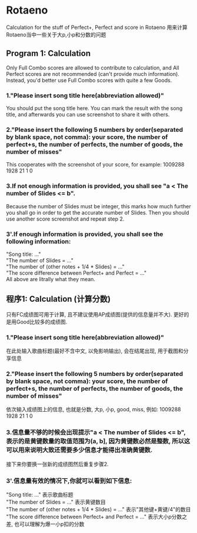 # Rotaeno
Calculation for the stuff of Perfect+, Perfect and score in Rotaeno
用来计算Rotaeno当中一些关于大p,小p和分数的问题

## Program 1: Calculation
Only Full Combo scores are allowed to contribute to calculation, and All Perfect scores are not recommended (can't provide much information).
Instead, you'd better use Full Combo scores with quite a few Goods.
### 1."Please insert song title here(abbreviation allowed)"
You should put the song title here. You can mark the result with the song title, and afterwards you can use screenshot to share it with others.
### 2."Please insert the following 5 numbers by order(separated by blank space, not comma): your score, the number of perfect+s, the number of perfects, the number of goods, the number of misses"
This cooperates with the screenshot of your score, for example: 1009288 1928 21 1 0
### 3.If not enough information is provided, you shall see "a < The number of Slides <= b".
Because the number of Slides must be integer, this marks how much further you shall go in order to get the accurate number of Slides.
Then you should use another score screenshot and repeat step 2.
### 3'.If enough information is provided, you shall see the following information:
"Song title: ..."  
"The number of Slides = ..."  
"The number of (other notes + 1/4 * Slides) = ..."  
"The score difference between Perfect+ and Perfect = ..."  
All above are litrally what they mean.

## 程序1: Calculation (计算分数)
只有FC成绩图可用于计算, 且不建议使用AP成绩图(提供的信息量并不大).
更好的是用Good比较多的成绩图.
### 1."Please insert song title here(abbreviation allowed)" 
在此处输入歌曲标题(最好不含中文, 以免影响输出), 会在结尾出现, 用于截图和分享信息
### 2."Please insert the following 5 numbers by order(separated by blank space, not comma): your score, the number of perfect+s, the number of perfects, the number of goods, the number of misses"
依次输入成绩图上的信息, 也就是分数, 大p, 小p, good, miss, 例如: 1009288 1928 21 1 0
### 3.信息量不够的时候会出现提示"a < The number of Slides <= b", 表示的是黄键数量的取值范围为(a, b], 因为黄键数必然是整数, 所以这可以用来说明大致还需要多少信息才能得出准确黄键数.
接下来你要换一张新的成绩图然后重复步骤2.
### 3'.信息量有效的情况下,你就可以看到如下信息:
"Song title: ..." 表示歌曲标题  
"The number of Slides = ..." 表示黄键数目  
"The number of (other notes + 1/4 * Slides) = ..." 表示"其他键+黄键/4"的数目  
"The score difference between Perfect+ and Perfect = ..." 表示大小p分数之差, 也可以理解为爆一小p扣的分数  
